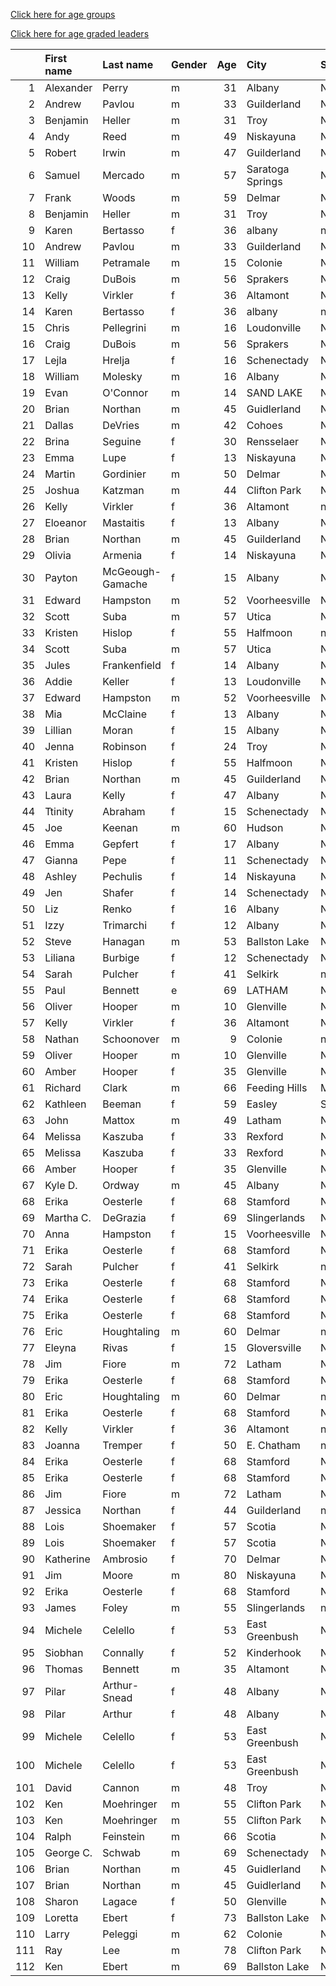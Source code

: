 [Click here for age groups](https://bnorthan.github.io/VirtualColonieMile/age)  

[Click here for age graded leaders](https://bnorthan.github.io/VirtualColonieMile/agegrade)  

|     | First name   | Last name        | Gender   |   Age | City             | State         | Time     | Member   |   age_grade |
|----:|:-------------|:-----------------|:---------|------:|:-----------------|:--------------|:---------|:---------|------------:|
|   1 | Alexander    | Perry            | m        |    31 | Albany           | NY            | 5:14     | Yes      |       72.46 |
|   2 | Andrew       | Pavlou           | m        |    33 | Guilderland      | NY            | 5:25     | No       |       70.41 |
|   3 | Benjamin     | Heller           | m        |    31 | Troy             | New York      | 5:28     | Yes      |       69.37 |
|   4 | Andy         | Reed             | m        |    49 | Niskayuna        | NY            | 5:29     | Yes      |       77.67 |
|   5 | Robert       | Irwin            | m        |    47 | Guilderland      | NY            | 5:38     | Yes      |       74.45 |
|   6 | Samuel       | Mercado          | m        |    57 | Saratoga Springs | New York      | 5:39     | Yes      |       80.39 |
|   7 | Frank        | Woods            | m        |    59 | Delmar           | NY            | 5:39     | No       |       81.73 |
|   8 | Benjamin     | Heller           | m        |    31 | Troy             | New York      | 5:41     | Yes      |       66.72 |
|   9 | Karen        | Bertasso         | f        |    36 | albany           | nan           | 5:44     | Yes      |       74.25 |
|  10 | Andrew       | Pavlou           | m        |    33 | Guilderland      | NY            | 5:46     | No       |       66.14 |
|  11 | William      | Petramale        | m        |    15 | Colonie          | NY            | 5:47     | Yes      |       67.71 |
|  12 | Craig        | DuBois           | m        |    56 | Sprakers         | NY            | 5:48     | Yes      |       77.66 |
|  13 | Kelly        | Virkler          | f        |    36 | Altamont         | NY            | 5:49     | Yes      |       73.19 |
|  14 | Karen        | Bertasso         | f        |    36 | albany           | nan           | 5:49     | Yes      |       73.19 |
|  15 | Chris        | Pellegrini       | m        |    16 | Loudonville      | NY            | 5:53.0   | No       |       65.61 |
|  16 | Craig        | DuBois           | m        |    56 | Sprakers         | NY            | 5:56     | Yes      |       75.91 |
|  17 | Lejla        | Hrelja           | f        |    16 | Schenectady      | NY            | 5:57.1   | No       |       73.21 |
|  18 | William      | Molesky          | m        |    16 | Albany           | NY            | 5:57     | No       |       64.87 |
|  19 | Evan         | O'Connor         | m        |    14 | SAND LAKE        | New York      | 5:57.11  | No       |       67.06 |
|  20 | Brian        | Northan          | m        |    45 | Guidlerland      | NY            | 6:00     | Yes      |       68.85 |
|  21 | Dallas       | DeVries          | m        |    42 | Cohoes           | NY            | 6:00     | Yes      |       67.33 |
|  22 | Brina        | Seguine          | f        |    30 | Rensselaer       | New York      | 6:05     | Yes      |       69.32 |
|  23 | Emma         | Lupe             | f        |    13 | Niskayuna        | NY            | 6:05.9   | No       |       75.57 |
|  24 | Martin       | Gordinier        | m        |    50 | Delmar           | NY            | 6:06     | Yes      |       70.38 |
|  25 | Joshua       | Katzman          | m        |    44 | Clifton Park     | NY            | 6:06.9   | Yes      |       67.21 |
|  26 | Kelly        | Virkler          | f        |    36 | Altamont         | nan           | 6:08     | Yes      |       69.41 |
|  27 | Eloeanor     | Mastaitis        | f        |    13 | Albany           | New York      | 6:11.1   | No       |       74.35 |
|  28 | Brian        | Northan          | m        |    45 | Guilderland      | NY            | 6:15     | Yes      |       66.1  |
|  29 | Olivia       | Armenia          | f        |    14 | Niskayuna        | NY            | 6:15.1   | No       |       72.13 |
|  30 | Payton       | McGeough-Gamache | f        |    15 | Albany           | New York      | 6:16.3   | No       |       70.68 |
|  31 | Edward       | Hampston         | m        |    52 | Voorheesville    | NY            | 6:19     | Yes      |       69.04 |
|  32 | Scott        | Suba             | m        |    57 | Utica            | NY            | 6:20     | Yes      |       71.72 |
|  33 | Kristen      | Hislop           | f        |    55 | Halfmoon         | nan           | 6:22.8   | Yes      |       78.38 |
|  34 | Scott        | Suba             | m        |    57 | Utica            | NY            | 6:25     | Yes      |       70.78 |
|  35 | Jules        | Frankenfield     | f        |    14 | Albany           | New York      | 6:26.6   | No       |       70.07 |
|  36 | Addie        | Keller           | f        |    13 | Loudonville      | New Uork      | 6:28.4   | No       |       71.09 |
|  37 | Edward       | Hampston         | m        |    52 | Voorheesville    | NY            | 6:29     | Yes      |       67.26 |
|  38 | Mia          | McClaine         | f        |    13 | Albany           | New York      | 6:34.0   | No       |       70.01 |
|  39 | Lillian      | Moran            | f        |    15 | Albany           | New York      | 6:36.9   | No       |       67.11 |
|  40 | Jenna        | Robinson         | f        |    24 | Troy             | NY            | 6:37     | Yes      |       63.73 |
|  41 | Kristen      | Hislop           | f        |    55 | Halfmoon         | NY            | 6:40.82  | Yes      |       74.85 |
|  42 | Brian        | Northan          | m        |    45 | Guilderland      | NY            | 6:41     | Yes      |       61.81 |
|  43 | Laura        | Kelly            | f        |    47 | Albany           | NU            | 6:43     | Yes      |       68.05 |
|  44 | Ttinity      | Abraham          | f        |    15 | Schenectady      | New York      | 6:49.4   | No       |       64.97 |
|  45 | Joe          | Keenan           | m        |    60 | Hudson           | NY            | 6:54     | Yes      |       67.49 |
|  46 | Emma         | Gepfert          | f        |    17 | Albany           | New York      | 6:57.2   | No       |       61.65 |
|  47 | Gianna       | Pepe             | f        |    11 | Schenectady      | NY            | 6:59.6   | No       |       68.86 |
|  48 | Ashley       | Pechulis         | f        |    14 | Niskayuna        | New York      | 6:59.8   | No       |       64.55 |
|  49 | Jen          | Shafer           | f        |    14 | Schenectady      | New York      | 6:59.9   | No       |       64.55 |
|  50 | Liz          | Renko            | f        |    16 | Albany           | New York      | 7:00.4   | No       |       62.23 |
|  51 | Izzy         | Trimarchi        | f        |    12 | Albany           | New York      | 7:01.1   | No       |       66.94 |
|  52 | Steve        | Hanagan          | m        |    53 | Ballston Lake    | NY            | 7:01     | Yes      |       62.65 |
|  53 | Liliana      | Burbige          | f        |    12 | Schenectady      | New York      | 7:04.3   | No       |       66.47 |
|  54 | Sarah        | Pulcher          | f        |    41 | Selkirk          | nan           | 7:14     | Yes      |       60.24 |
|  55 | Paul         | Bennett          | e        |    69 | LATHAM           | NY            | 7:15     | Yes      |       69.67 |
|  56 | Oliver       | Hooper           | m        |    10 | Glenville        | NY            | 7:15     | Yes      |       62.4  |
|  57 | Kelly        | Virkler          | f        |    36 | Altamont         | NY            | 7:17     | Yes      |       58.45 |
|  58 | Nathan       | Schoonover       | m        |     9 | Colonie          | nan           | 7:21     | Yes      |       64.49 |
|  59 | Oliver       | Hooper           | m        |    10 | Glenville        | Ny            | 7:25     | Yes      |       61    |
|  60 | Amber        | Hooper           | f        |    35 | Glenville        | NY            | 7:26     | Yes      |       57.09 |
|  61 | Richard      | Clark            | m        |    66 | Feeding Hills    | Massachusetts | 7:36.9   | Yes      |       64.58 |
|  62 | Kathleen     | Beeman           | f        |    59 | Easley           | SC            | 7:48     | Yes      |       67.05 |
|  63 | John         | Mattox           | m        |    49 | Latham           | NY            | 7:50     | Yes      |       54.37 |
|  64 | Melissa      | Kaszuba          | f        |    33 | Rexford          | NY            | 7:51     | Yes      |       53.83 |
|  65 | Melissa      | Kaszuba          | f        |    33 | Rexford          | NY            | 7:53     | Yes      |       53.61 |
|  66 | Amber        | Hooper           | f        |    35 | Glenville        | Ny            | 7:53     | Yes      |       53.84 |
|  67 | Kyle D.      | Ordway           | m        |    45 | Albany           | NY            | 7:56     | Yes      |       52.07 |
|  68 | Erika        | Oesterle         | f        |    68 | Stamford         | NY            | 8:12     | Yes      |       71.52 |
|  69 | Martha C.    | DeGrazia         | f        |    69 | Slingerlands     | New York      | 8:12     | Yes      |       72.51 |
|  70 | Anna         | Hampston         | f        |    15 | Voorheesville    | NY            | 8:12     | No       |       54.01 |
|  71 | Erika        | Oesterle         | f        |    68 | Stamford         | NY            | 8:14     | Yes      |       71.23 |
|  72 | Sarah        | Pulcher          | f        |    41 | Selkirk          | nan           | 8:17     | Yes      |       52.6  |
|  73 | Erika        | Oesterle         | f        |    68 | Stamford         | NY            | 8:18     | Yes      |       70.66 |
|  74 | Erika        | Oesterle         | f        |    68 | Stamford         | NY            | 8:19     | Yes      |       70.52 |
|  75 | Erika        | Oesterle         | f        |    68 | Stamford         | NY            | 8:20     | Yes      |       70.38 |
|  76 | Eric         | Houghtaling      | m        |    60 | Delmar           | nan           | 8:23     | Yes      |       55.55 |
|  77 | Eleyna       | Rivas            | f        |    15 | Gloversville     | New York      | 8:28     | No       |       52.31 |
|  78 | Jim          | Fiore            | m        |    72 | Latham           | NY            | 8:30     | Yes      |       61.66 |
|  79 | Erika        | Oesterle         | f        |    68 | Stamford         | NY            | 8:31     | Yes      |       68.86 |
|  80 | Eric         | Houghtaling      | m        |    60 | Delmar           | nan           | 8:31     | Yes      |       54.68 |
|  81 | Erika        | Oesterle         | f        |    68 | Stamford         | NY            | 8:34     | Yes      |       68.46 |
|  82 | Kelly        | Virkler          | f        |    36 | Altamont         | nan           | 8:36     | Yes      |       49.5  |
|  83 | Joanna       | Tremper          | f        |    50 | E. Chatham       | nan           | 8:36     | Yes      |       54.86 |
|  84 | Erika        | Oesterle         | f        |    68 | Stamford         | NY            | 8:38     | Yes      |       67.93 |
|  85 | Erika        | Oesterle         | f        |    68 | Stamford         | NY            | 8:44     | Yes      |       67.16 |
|  86 | Jim          | Fiore            | m        |    72 | Latham           | NY            | 8:49     | Yes      |       59.44 |
|  87 | Jessica      | Northan          | f        |    44 | Guilderland      | nan           | 8:53.8   | Yes      |       50.09 |
|  88 | Lois         | Shoemaker        | f        |    57 | Scotia           | NY            | 8:55     | Yes      |       57.27 |
|  89 | Lois         | Shoemaker        | f        |    57 | Scotia           | NY            | 8:56     | Yes      |       57.17 |
|  90 | Katherine    | Ambrosio         | f        |    70 | Delmar           | New York      | 9:00     | Yes      |       66.98 |
|  91 | Jim          | Moore            | m        |    80 | Niskayuna        | NY            | 9:02     | Yes      |       67.25 |
|  92 | Erika        | Oesterle         | f        |    68 | Stamford         | NY            | 9:19     | Yes      |       62.95 |
|  93 | James        | Foley            | m        |    55 | Slingerlands     | nan           | 9:19     | Yes      |       47.96 |
|  94 | Michele      | Celello          | f        |    53 | East Greenbush   | NY            | 9:20     | Yes      |       52.26 |
|  95 | Siobhan      | Connally         | f        |    52 | Kinderhook       | NY            | 9:24     | Yes      |       51.31 |
|  96 | Thomas       | Bennett          | m        |    35 | Altamont         | NY            | 9:24     | Yes      |       40.94 |
|  97 | Pilar        | Arthur-Snead     | f        |    48 | Albany           | New York      | 9:31     | Yes      |       48.53 |
|  98 | Pilar        | Arthur           | f        |    48 | Albany           | NY            | 9:41     | Yes      |       47.69 |
|  99 | Michele      | Celello          | f        |    53 | East Greenbush   | NY            | 9:50     | Yes      |       49.61 |
| 100 | Michele      | Celello          | f        |    53 | East Greenbush   | NY            | 9:55     | Yes      |       49.19 |
| 101 | David        | Cannon           | m        |    48 | Troy             | New York      | 10:07    | Yes      |       41.78 |
| 102 | Ken          | Moehringer       | m        |    55 | Clifton Park     | NY            | 10:21    | No       |       43.17 |
| 103 | Ken          | Moehringer       | m        |    55 | Clifton Park     | New York      | 10:21    | Yes      |       43.17 |
| 104 | Ralph        | Feinstein        | m        |    66 | Scotia           | NY            | 10:26    | Yes      |       47.04 |
| 105 | George C.    | Schwab           | m        |    69 | Schenectady      | NY            | 10:27    | Yes      |       48.33 |
| 106 | Brian        | Northan          | m        |    45 | Guidlerland      | NY            | 10:44    | Yes      |       38.49 |
| 107 | Brian        | Northan          | m        |    45 | Guidlerland      | NY            | 11:34    | Yes      |       35.71 |
| 108 | Sharon       | Lagace           | f        |    50 | Glenville        | NY            | 12:00    | Yes      |       39.32 |
| 109 | Loretta      | Ebert            | f        |    73 | Ballston Lake    | New York      | 12:24    | Yes      |       50.73 |
| 110 | Larry        | Peleggi          | m        |    62 | Colonie          | New York      | 13.48.57 | Yes      |       36.45 |
| 111 | Ray          | Lee              | m        |    78 | Clifton Park     | NY            | 13:09    | Yes      |       44.18 |
| 112 | Ken          | Ebert            | m        |    69 | Ballston Lake    | NY            | 13:39    | Yes      |       37    |